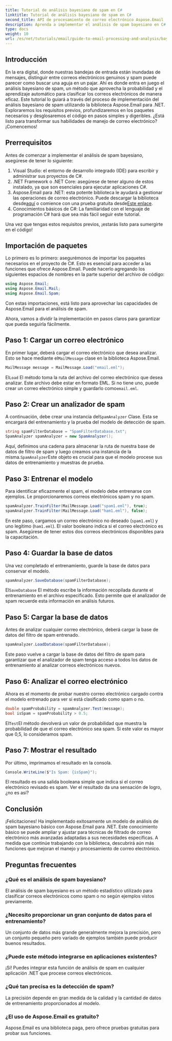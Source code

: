 ```yaml
---
title: Tutorial de análisis bayesiano de spam en C#
linktitle: Tutorial de análisis bayesiano de spam en C#
second_title: API de procesamiento de correo electrónico Aspose.Email .NET
description: Aprenda a implementar el análisis de spam bayesiano en C# con Aspose.Email. Tutorial paso a paso con información sobre el código para un filtrado de correo electrónico eficaz.
type: docs
weight: 10
url: /es/net/tutorials/email/guide-to-email-processing-and-analysis/bayesian-spam-analysis-in-csharp/
---
```

## Introducción

En la era digital, donde nuestras bandejas de entrada están inundadas de mensajes, distinguir entre correos electrónicos genuinos y spam puede parecer como buscar una aguja en un pajar. Ahí es donde entra en juego el análisis bayesiano de spam, un método que aprovecha la probabilidad y el aprendizaje automático para clasificar los correos electrónicos de manera eficaz. Este tutorial lo guiará a través del proceso de implementación del análisis bayesiano de spam utilizando la biblioteca Aspose.Email para .NET. Exploraremos los requisitos previos, profundizaremos en los paquetes necesarios y desglosaremos el código en pasos simples y digeribles. ¿Está listo para transformar sus habilidades de manejo de correo electrónico? ¡Comencemos!

## Prerrequisitos

Antes de comenzar a implementar el análisis de spam bayesiano, asegúrese de tener lo siguiente:

1. Visual Studio: el entorno de desarrollo integrado (IDE) para escribir y administrar sus proyectos de C#.
2. .NET Framework o .NET Core: asegúrese de tener alguno de estos instalado, ya que son esenciales para ejecutar aplicaciones C#.
3.  Aspose.Email para .NET: esta potente biblioteca le ayudará a gestionar las operaciones de correo electrónico. Puede descargar la biblioteca desde[aquí](https://releases.aspose.com/email/net/) o comience con una prueba gratuita desde[Este enlace](https://releases.aspose.com/).
4. Conocimientos básicos de C#: La familiaridad con el lenguaje de programación C# hará que sea más fácil seguir este tutorial.

Una vez que tengas estos requisitos previos, ¡estarás listo para sumergirte en el código!

## Importación de paquetes

Lo primero es lo primero: asegurémonos de importar los paquetes necesarios en el proyecto de C#. Esto es esencial para acceder a las funciones que ofrece Aspose.Email. Puede hacerlo agregando los siguientes espacios de nombres en la parte superior del archivo de código:

```csharp
using Aspose.Email;
using Aspose.Email.Mail;
using Aspose.Email.Spam;
```

Con estas importaciones, está listo para aprovechar las capacidades de Aspose.Email para el análisis de spam.

Ahora, vamos a dividir la implementación en pasos claros para garantizar que pueda seguirla fácilmente.

## Paso 1: Cargar un correo electrónico

 En primer lugar, deberá cargar el correo electrónico que desea analizar. Esto se hace mediante el`MailMessage` clase en la biblioteca Aspose.Email. 

```csharp
MailMessage message = MailMessage.Load("email.eml");
```

 El`Load` El método toma la ruta del archivo del correo electrónico que desea analizar. Este archivo debe estar en formato EML. Si no tiene uno, puede crear un correo electrónico simple y guardarlo como`email.eml`.

## Paso 2: Crear un analizador de spam

 A continuación, debe crear una instancia del`SpamAnalyzer` Clase. Esta se encargará del entrenamiento y la prueba del modelo de detección de spam.

```csharp
string spamFilterDatabase = "SpamFilterDatabase.txt";
SpamAnalyzer spamAnalyzer = new SpamAnalyzer();
```

 Aquí, definimos una cadena para almacenar la ruta de nuestra base de datos de filtro de spam y luego creamos una instancia de la misma.`SpamAnalyzer`Este objeto es crucial para que el modelo procese sus datos de entrenamiento y muestras de prueba.

## Paso 3: Entrenar el modelo

Para identificar eficazmente el spam, el modelo debe entrenarse con ejemplos. Le proporcionaremos correos electrónicos spam y no spam.

```csharp
spamAnalyzer.TrainFilter(MailMessage.Load("spam1.eml"), true);
spamAnalyzer.TrainFilter(MailMessage.Load("ham1.eml"), false);
```

En este paso, cargamos un correo electrónico no deseado (`spam1.eml`) y uno legítimo (`ham1.eml`). El valor booleano indica si el correo electrónico es spam. Asegúrese de tener estos dos correos electrónicos disponibles para la capacitación.

## Paso 4: Guardar la base de datos

Una vez completado el entrenamiento, guarde la base de datos para conservar el modelo.

```csharp
spamAnalyzer.SaveDatabase(spamFilterDatabase);
```

 El`SaveDatabase` El método escribe la información recopilada durante el entrenamiento en el archivo especificado. Esto permite que el analizador de spam recuerde esta información en análisis futuros.

## Paso 5: Cargar la base de datos

Antes de analizar cualquier correo electrónico, deberá cargar la base de datos del filtro de spam entrenado.

```csharp
spamAnalyzer.LoadDatabase(spamFilterDatabase);
```

Este paso vuelve a cargar la base de datos del filtro de spam para garantizar que el analizador de spam tenga acceso a todos los datos de entrenamiento al analizar correos electrónicos nuevos.

## Paso 6: Analizar el correo electrónico

Ahora es el momento de probar nuestro correo electrónico cargado contra el modelo entrenado para ver si está clasificado como spam o no. 

```csharp
double spamProbability = spamAnalyzer.Test(message);
bool isSpam = spamProbability > 0.5;
```

 El`Test`El método devolverá un valor de probabilidad que muestra la probabilidad de que el correo electrónico sea spam. Si este valor es mayor que 0,5, lo consideramos spam.

## Paso 7: Mostrar el resultado

Por último, imprimamos el resultado en la consola.

```csharp
Console.WriteLine($"Is Spam: {isSpam}");
```

El resultado es una salida booleana simple que indica si el correo electrónico revisado es spam. Ver el resultado da una sensación de logro, ¿no es así?

## Conclusión

¡Felicitaciones! Ha implementado exitosamente un modelo de análisis de spam bayesiano básico con Aspose.Email para .NET. Este conocimiento básico se puede ampliar y ajustar para técnicas de filtrado de correo electrónico más avanzadas adaptadas a sus necesidades específicas. A medida que continúe trabajando con la biblioteca, descubrirá aún más funciones que mejoran el manejo y procesamiento de correo electrónico.

## Preguntas frecuentes 

### ¿Qué es el análisis de spam bayesiano?
El análisis de spam bayesiano es un método estadístico utilizado para clasificar correos electrónicos como spam o no según ejemplos vistos previamente.

### ¿Necesito proporcionar un gran conjunto de datos para el entrenamiento?
Un conjunto de datos más grande generalmente mejora la precisión, pero un conjunto pequeño pero variado de ejemplos también puede producir buenos resultados.

### ¿Puede este método integrarse en aplicaciones existentes?
¡Sí! Puedes integrar esta función de análisis de spam en cualquier aplicación .NET que procese correos electrónicos.

### ¿Qué tan precisa es la detección de spam?
La precisión depende en gran medida de la calidad y la cantidad de datos de entrenamiento proporcionados al modelo.

### ¿El uso de Aspose.Email es gratuito?
Aspose.Email es una biblioteca paga, pero ofrece pruebas gratuitas para probar sus funciones.

